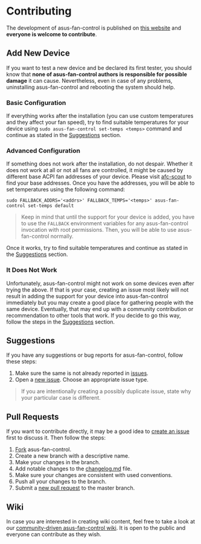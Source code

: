 # Contributing

The development of asus-fan-control is published on [this website](https://github.com/dominiksalvet/asus-fan-control) and **everyone is welcome to contribute**.

## Add New Device

If you want to test a new device and be declared its first tester, you should know that **none of asus-fan-control authors is responsible for possible damage** it can cause. Nevertheless, even in case of any problems, uninstalling asus-fan-control and rebooting the system should help.

### Basic Configuration

If everything works after the installation (you can use custom temperatures and they affect your fan speed), try to find suitable temperatures for your device using `sudo asus-fan-control set-temps <temps>` command and continue as stated in the [Suggestions](#suggestions) section.

### Advanced Configuration

If something does not work after the installation, do not despair. Whether it does not work at all or not all fans are controlled, it might be caused by different base ACPI fan addresses of your device. Please visit [afc-scout](https://github.com/dominiksalvet/afc-scout) to find your base addresses. Once you have the addresses, you will be able to set temperatures using the following command:

```
sudo FALLBACK_ADDRS='<addrs>' FALLBACK_TEMPS='<temps>' asus-fan-control set-temps default
```

> Keep in mind that until the support for your device is added, you have to use the `FALLBACK` environment variables for any asus-fan-control invocation with root permissions. Then, you will be able to use asus-fan-control normally.

Once it works, try to find suitable temperatures and continue as stated in the [Suggestions](#suggestions) section.

### It Does Not Work

Unfortunately, asus-fan-control might not work on some devices even after trying the above. If that is your case, creating an issue most likely will not result in adding the support for your device into asus-fan-control immediately but you may create a good place for gathering people with the same device. Eventually, that may end up with a community contribution or recommendation to other tools that work. If you decide to go this way, follow the steps in the [Suggestions](#suggestions) section.

## Suggestions

If you have any suggestions or bug reports for asus-fan-control, follow these steps:

1. Make sure the same is not already reported in [issues](https://github.com/dominiksalvet/asus-fan-control/issues).
2. Open a [new issue](https://github.com/dominiksalvet/asus-fan-control/issues/new/choose). Choose an appropriate issue type.

> If you are intentionally creating a possibly duplicate issue, state why your particular case is different.

## Pull Requests

If you want to contribute directly, it may be a good idea to [create an issue](https://github.com/dominiksalvet/asus-fan-control/issues/new/choose) first to discuss it. Then follow the steps:

1. [Fork](https://github.com/dominiksalvet/asus-fan-control/fork) asus-fan-control.
2. Create a new branch with a descriptive name.
3. Make your changes in the branch.
4. Add notable changes to the [changelog.md](changelog.md) file.
5. Make sure your changes are consistent with used conventions.
6. Push all your changes to the branch.
7. Submit a [new pull request](https://github.com/dominiksalvet/asus-fan-control/pulls) to the master branch.

## Wiki

In case you are interested in creating wiki content, feel free to take a look at our [community-driven asus-fan-control wiki](https://github.com/dominiksalvet/asus-fan-control/wiki). It is open to the public and everyone can contribute as they wish.
